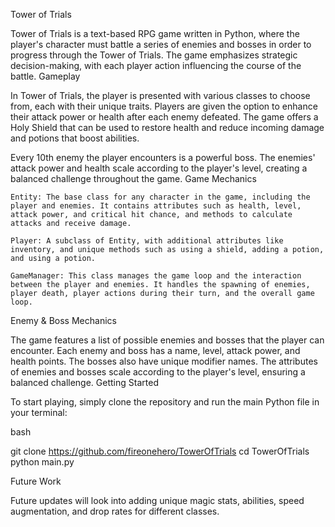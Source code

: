 Tower of Trials

Tower of Trials is a text-based RPG game written in Python, where the player's character must battle a series of enemies and bosses in order to progress through the Tower of Trials. The game emphasizes strategic decision-making, with each player action influencing the course of the battle.
Gameplay

In Tower of Trials, the player is presented with various classes to choose from, each with their unique traits. Players are given the option to enhance their attack power or health after each enemy defeated. The game offers a Holy Shield that can be used to restore health and reduce incoming damage and potions that boost abilities.

Every 10th enemy the player encounters is a powerful boss. The enemies' attack power and health scale according to the player's level, creating a balanced challenge throughout the game.
Game Mechanics

    Entity: The base class for any character in the game, including the player and enemies. It contains attributes such as health, level, attack power, and critical hit chance, and methods to calculate attacks and receive damage.

    Player: A subclass of Entity, with additional attributes like inventory, and unique methods such as using a shield, adding a potion, and using a potion.

    GameManager: This class manages the game loop and the interaction between the player and enemies. It handles the spawning of enemies, player death, player actions during their turn, and the overall game loop.

Enemy & Boss Mechanics

The game features a list of possible enemies and bosses that the player can encounter. Each enemy and boss has a name, level, attack power, and health points. The bosses also have unique modifier names. The attributes of enemies and bosses scale according to the player's level, ensuring a balanced challenge.
Getting Started

To start playing, simply clone the repository and run the main Python file in your terminal:

bash

git clone https://github.com/fireonehero/TowerOfTrials
cd TowerOfTrials
python main.py

Future Work

Future updates will look into adding unique magic stats, abilities, speed augmentation, and drop rates for different classes.
